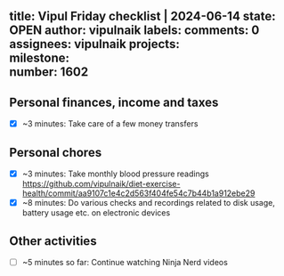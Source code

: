 title:	Vipul Friday checklist | 2024-06-14
state:	OPEN
author:	vipulnaik
labels:	
comments:	0
assignees:	vipulnaik
projects:	
milestone:	
number:	1602
--
## Personal finances, income and taxes

- [x] ~3 minutes: Take care of a few money transfers

## Personal chores

- [x] ~3 minutes: Take monthly blood pressure readings https://github.com/vipulnaik/diet-exercise-health/commit/aa9107c1e4c2d563f404fe54c7b44b1a912ebe29
- [x] ~8 minutes: Do various checks and recordings related to disk usage, battery usage etc. on electronic devices

## Other activities

- [ ] ~5 minutes so far: Continue watching Ninja Nerd videos

